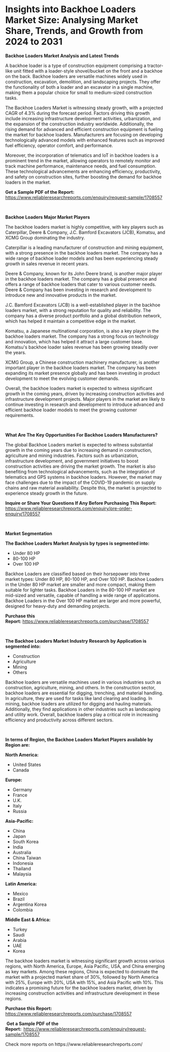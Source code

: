 <p><h1>Insights into Backhoe Loaders Market Size: Analysing Market Share, Trends, and Growth from 2024 to 2031</h1></p><p><strong>Backhoe Loaders Market Analysis and Latest Trends</strong></p>
<p><p>A backhoe loader is a type of construction equipment comprising a tractor-like unit fitted with a loader-style shovel/bucket on the front and a backhoe on the back. Backhoe loaders are versatile machines widely used in construction, excavation, demolition, and landscaping projects. They offer the functionality of both a loader and an excavator in a single machine, making them a popular choice for small to medium-sized construction tasks.</p><p>The Backhoe Loaders Market is witnessing steady growth, with a projected CAGR of 4.3% during the forecast period. Factors driving this growth include increasing infrastructure development activities, urbanization, and the expansion of the construction industry worldwide. Additionally, the rising demand for advanced and efficient construction equipment is fueling the market for backhoe loaders. Manufacturers are focusing on developing technologically advanced models with enhanced features such as improved fuel efficiency, operator comfort, and performance.</p><p>Moreover, the incorporation of telematics and IoT in backhoe loaders is a prominent trend in the market, allowing operators to remotely monitor and track machine performance, maintenance needs, and fuel consumption. These technological advancements are enhancing efficiency, productivity, and safety on construction sites, further boosting the demand for backhoe loaders in the market.</p></p>
<p><strong>Get a Sample PDF of the Report:&nbsp;</strong> <a href="https://www.reliableresearchreports.com/enquiry/request-sample/1708557">https://www.reliableresearchreports.com/enquiry/request-sample/1708557</a></p>
<p>&nbsp;</p>
<p><strong>Backhoe Loaders Major Market Players</strong></p>
<p><p>The backhoe loaders market is highly competitive, with key players such as Caterpillar, Deere & Company, J.C. Bamford Excavators (JCB), Komatsu, and XCMG Group dominating the industry. </p><p>Caterpillar is a leading manufacturer of construction and mining equipment, with a strong presence in the backhoe loaders market. The company has a wide range of backhoe loader models and has been experiencing steady growth in sales revenue in recent years.</p><p>Deere & Company, known for its John Deere brand, is another major player in the backhoe loaders market. The company has a global presence and offers a range of backhoe loaders that cater to various customer needs. Deere & Company has been investing in research and development to introduce new and innovative products in the market.</p><p>J.C. Bamford Excavators (JCB) is a well-established player in the backhoe loaders market, with a strong reputation for quality and reliability. The company has a diverse product portfolio and a global distribution network, which has helped it maintain a competitive edge in the market.</p><p>Komatsu, a Japanese multinational corporation, is also a key player in the backhoe loaders market. The company has a strong focus on technology and innovation, which has helped it attract a large customer base. Komatsu's backhoe loader sales revenue has been growing steadily over the years.</p><p>XCMG Group, a Chinese construction machinery manufacturer, is another important player in the backhoe loaders market. The company has been expanding its market presence globally and has been investing in product development to meet the evolving customer demands.</p><p>Overall, the backhoe loaders market is expected to witness significant growth in the coming years, driven by increasing construction activities and infrastructure development projects. Major players in the market are likely to continue investing in research and development to introduce advanced and efficient backhoe loader models to meet the growing customer requirements.</p></p>
<p>&nbsp;</p>
<p><strong>What Are The Key Opportunities For Backhoe Loaders Manufacturers?</strong></p>
<p><p>The global Backhoe Loaders market is expected to witness substantial growth in the coming years due to increasing demand in construction, agriculture and mining industries. Factors such as urbanization, infrastructure development, and government initiatives to boost construction activities are driving the market growth. The market is also benefiting from technological advancements, such as the integration of telematics and GPS systems in backhoe loaders. However, the market may face challenges due to the impact of the COVID-19 pandemic on supply chains and raw material availability. Despite this, the market is projected to experience steady growth in the future.</p></p>
<p><strong>Inquire or Share Your Questions If Any Before Purchasing This Report:</strong> <a href="https://www.reliableresearchreports.com/enquiry/pre-order-enquiry/1708557">https://www.reliableresearchreports.com/enquiry/pre-order-enquiry/1708557</a></p>
<p>&nbsp;</p>
<p><strong>Market Segmentation</strong></p>
<p><strong>The Backhoe Loaders Market Analysis by types is segmented into:</strong></p>
<p><ul><li>Under 80 HP</li><li>80-100 HP</li><li>Over 100 HP</li></ul></p>
<p><p>Backhoe Loaders are classified based on their horsepower into three market types: Under 80 HP, 80-100 HP, and Over 100 HP. Backhoe Loaders in the Under 80 HP market are smaller and more compact, making them suitable for lighter tasks. Backhoe Loaders in the 80-100 HP market are mid-sized and versatile, capable of handling a wide range of applications. Backhoe Loaders in the Over 100 HP market are larger and more powerful, designed for heavy-duty and demanding projects.</p></p>
<p><strong>Purchase this Report:&nbsp;</strong><a href="https://www.reliableresearchreports.com/purchase/1708557">https://www.reliableresearchreports.com/purchase/1708557</a></p>
<p>&nbsp;</p>
<p><strong>The Backhoe Loaders Market Industry Research by Application is segmented into:</strong></p>
<p><ul><li>Construction</li><li>Agriculture</li><li>Mining</li><li>Others</li></ul></p>
<p><p>Backhoe loaders are versatile machines used in various industries such as construction, agriculture, mining, and others. In the construction sector, backhoe loaders are essential for digging, trenching, and material handling. In agriculture, they are used for tasks like land clearing and loading. In mining, backhoe loaders are utilized for digging and hauling materials. Additionally, they find applications in other industries such as landscaping and utility work. Overall, backhoe loaders play a critical role in increasing efficiency and productivity across different sectors.</p></p>
<p>&nbsp;</p>
<p><strong>In terms of Region, the Backhoe Loaders Market Players available by Region are:</strong></p>
<p>
    <p> <strong> North America: </strong>
        <ul>
            <li>United States</li>
            <li>Canada</li>
        </ul>
        </p> 
    <p> <strong> Europe: </strong>
        <ul>
            <li>Germany</li>
            <li>France</li>
            <li>U.K.</li>
            <li>Italy</li>
            <li>Russia</li>
        </ul>
        </p> 
    <p> <strong> Asia-Pacific: </strong>
        <ul>
            <li>China</li>
            <li>Japan</li>
            <li>South Korea</li>
            <li>India</li>
            <li>Australia</li>
            <li>China Taiwan</li>
            <li>Indonesia</li>
            <li>Thailand</li>
            <li>Malaysia</li>
        </ul>
        </p> 
    <p> <strong> Latin America: </strong>
        <ul>
            <li>Mexico</li>
            <li>Brazil</li>
            <li>Argentina Korea</li>
            <li>Colombia</li>
        </ul>
        </p> 
    <p> <strong> Middle East & Africa: </strong>
        <ul>
            <li>Turkey</li>
            <li>Saudi</li>
            <li>Arabia</li>
            <li>UAE</li>
            <li>Korea</li>
        </ul>
    </p>
    </p>
<p><p>The backhoe loaders market is witnessing significant growth across various regions, with North America, Europe, Asia Pacific, USA, and China emerging as key markets. Among these regions, China is expected to dominate the market with a projected market share of 30%, followed by North America with 25%, Europe with 20%, USA with 15%, and Asia Pacific with 10%. This indicates a promising future for the backhoe loaders market, driven by increasing construction activities and infrastructure development in these regions.</p></p>
<p><strong>Purchase this Report: </strong><a href="https://www.reliableresearchreports.com/purchase/1708557">https://www.reliableresearchreports.com/purchase/1708557</a></p>
<p>&nbsp;<strong>Get a Sample PDF of the Report:&nbsp;&nbsp;</strong><a href="https://www.reliableresearchreports.com/enquiry/request-sample/1708557">https://www.reliableresearchreports.com/enquiry/request-sample/1708557</a></p>
<p><strong></strong></p>
<p>Check more reports on https://www.reliableresearchreports.com/</p>